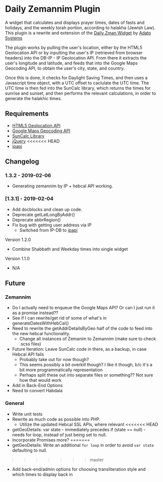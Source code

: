 # Daily Zemannim Plugin

A widget that calculates and displays prayer times, dates of fasts and holidays, and the weekly torah portion, according to halakha (Jewish Law). This plugin is a rewrite and extension of the [Daily Zman Widget](https://wordpress.org/plugins/daily-zman-widget/) by [Adato Systems](http://www.adatosystems.com/)

The plugin works by pulling the user's location, either by the HTML5 Geolocation API or by inputting the user's IP (retrieved from browser headers) into the DB-IP - IP Geolocation API. From there it extracts the user's longitude and latitude, and feeds that into the Google Maps Geocoding API, to obtain the user's city, state, and country.

Once this is done, it checks for Daylight Saving Times, and then uses a Javascript time object, with a UTC offset to caclulate the UTC time. The UTC time is then fed into the SunCalc library, which returns the times for sunrise and sunset, and then performs the relevant calculations, in order to generate the halakhic times.

## Requirements
* [HTML5 Geolocation API](https://developer.mozilla.org/en-US/docs/Web/API/Geolocation_API)
* [Google Maps Geocoding API](https://developers.google.com/maps/documentation/geocoding/intro)
* [SunCalc Library](https://github.com/mourner/suncalc)
* [jQuery](https://jquery.com/)
<<<<<<< HEAD
* [ipapi](https://ipapi.co/)
<!-- * [DB-IP - IP Geolocation API](https://db-ip.com/api/) -->

## Changelog

### 1.3.2 - 2019-02-06
* Generating zemannim by IP + hebcal API working.

### [1.3.1] - 2019-02-04
* Add docblocks and clean up code.
* Deprecate getLatLongByAddr()
* Deprecate abbrRegion()
* Fix bug with getting user address via IP
    * Switched from IP-DB to [ipapi](https://ipapi.co/)

Version 1.2.0
* Combine Shabbath and Weekday times into single widget

Version 1.1.0
* N/A

## Future

### Zemannim
* Do I actually need to enqueue the Google Maps API? Or can I just run it as a promise instead??
* See if I can rewrite/get rid of some of what's in generateDatesWithHebCal()
* Need to rewrite the getAddrDetailsByGeo half of the code to feed into the new hebcal functionality.
    * Change all instances of Zemanim to Zemannim (make sure to check .scss files)
* Future Iteration: Leave SunCalc code in there, as a backup, in case Hebcal API fails
    * Probably take out for now though?
    * This seems possibly a bit overkill though? I like it though, b/c it's a bit more programmatically representation
    * Perhaps split these out into separate files or something?? Not sure how that would work
* Add in Back-End Options
* Need to convert Habdala


### General
* Write unit tests
* Rewrite as much code as possible into PHP.
    * Utilize the updated Hebcal SSL APIs, where relevant
<<<<<<< HEAD
* getGeoDetails: var state - immediately precedes if (state == null) - needs for loop, instead of just being set to null.
* Incorporate Promises more?
=======
* getGeoDetails: Write an additional `for loop` in order to avoid `var state` defaulting to null.
<!-- * Incorporate Promises more? -->
>>>>>>> master
* Add back-end/admin options for choosing transliteration style and which times to display back in
